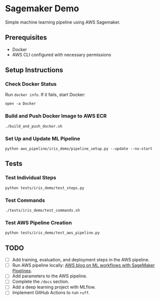 # Sagemaker Demo

Simple machine learning pipeline using AWS Sagemaker.

## Prerequisites

- Docker
- AWS CLI configured with necessary permissions


## Setup Instructions

### Check Docker Status

Run `docker info`. If it fails, start Docker:

```
open -a Docker
```

### Build and Push Docker Image to AWS ECR

```
./build_and_push_docker.sh 
```

### Set Up and Update ML Pipeline

```
python aws_pipeline/iris_demo/pipeline_setup.py --update --no-start
```


## Tests

### Test Individual Steps
```
python tests/iris_demo/test_steps.py
```

### Test Commands
```
./tests/iris_demo/test_commands.sh
```

### Test AWS Pipeline Creation
```
python tests/iris_demo/test_aws_pipeline.py
```


## TODO

- [ ] Add training, evaluation, and deployment steps in the AWS pipeline.
- [ ] Run AWS pipeline locally: [AWS blog on ML workflows with SageMaker Pipelines](https://aws.amazon.com/blogs/machine-learning/best-practices-and-design-patterns-for-building-machine-learning-workflows-with-amazon-sagemaker-pipelines/).
- [ ] Add parameters to the AWS pipeline.
- [ ] Complete the `/docs` section.
- [ ] Add a deep learning project with MLflow.
- [ ] Implement GitHub Actions to run `ruff`.
